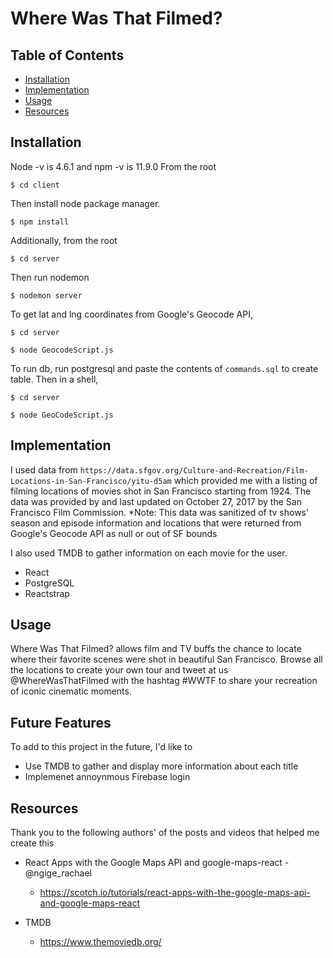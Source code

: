 # Where Was That Filmed?

## Table of Contents

- [Installation](#installation)
- [Implementation](#mplementation)
- [Usage](#usage)
- [Resources](#resources)


## Installation

Node -v is 4.6.1 and npm -v is 11.9.0
From the root
```
$ cd client
```
Then install node package manager.

```
$ npm install
```
Additionally, from the root
```
$ cd server
```
Then run nodemon
```
$ nodemon server
```
To get lat and lng coordinates from Google's Geocode API,
```
$ cd server
```
```
$ node GeocodeScript.js
```

To run db, run postgresql and paste the contents of
`
commands.sql
`
to create table.
Then in a shell,
```
$ cd server
```
```
$ node GeoCodeScript.js
```



## Implementation

I used data from  ```https://data.sfgov.org/Culture-and-Recreation/Film-Locations-in-San-Francisco/yitu-d5am``` which provided me with a listing of filming locations of movies shot in San Francisco starting from 1924. The data was provided by and last updated on October 27, 2017 by the San Francisco Film Commission.
*Note: This data was sanitized of tv shows' season and episode information and locations that were returned from Google's Geocode API as null or out of SF bounds

I also used TMDB to gather information on each movie for the user.
- React
- PostgreSQL
- Reactstrap


## Usage

Where Was That Filmed? allows film and TV buffs the chance to locate where their favorite scenes were shot in beautiful San Francisco. Browse all the locations to create your own tour and tweet at us @WhereWasThatFilmed with the hashtag #WWTF to share your recreation of iconic cinematic moments.

## Future Features

To add to this project in the future, I'd like to
* Use TMDB to gather and display more information about each title
* Implemenet annoynmous Firebase login

## Resources

Thank you to the following authors' of the posts and videos that helped me create this

* React Apps with the Google Maps API and google-maps-react - @ngige_rachael
    * https://scotch.io/tutorials/react-apps-with-the-google-maps-api-and-google-maps-react

* TMDB
    * https://www.themoviedb.org/